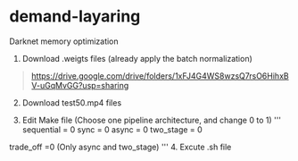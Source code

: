 # demand-layaring
Darknet memory optimization

1. Download .weigts files (already apply the batch normalization)
> https://drive.google.com/drive/folders/1xFJ4G4WS8wzsQ7rsO6HihxBV-uGqMvGG?usp=sharing

2. Download test50.mp4 files

3. Edit Make file (Choose one pipeline architecture, and change 0 to 1)
'''
sequential = 0
sync = 0
async = 0
two_stage = 0

trade_off =0 (Only async and two_stage)
'''
4. Excute .sh file

